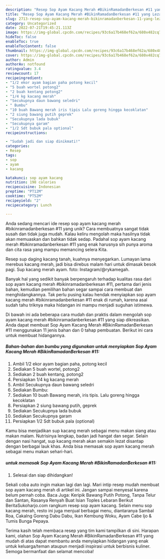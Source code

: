 ```yaml
---
description: "Resep Sop Ayam Kacang Merah #BikinRamadanBerkesan #11 yang Lezat Sekali"
title: "Resep Sop Ayam Kacang Merah #BikinRamadanBerkesan #11 yang Lezat Sekali"
slug: 2713-resep-sop-ayam-kacang-merah-bikinramadanberkesan-11-yang-lezat-sekali
category: Uncategorized
date: 2022-07-21T19:45:21.113Z
image: https://img-global.cpcdn.com/recipes/93c6a17b468ef62a/680x482cq70/sop-ayam-kacang-merah-bikinramadanberkesan-11-foto-resep-utama.jpg
hideToc: false
enableToc: true
enableTocContent: false
thumbnail: https://img-global.cpcdn.com/recipes/93c6a17b468ef62a/680x482cq70/sop-ayam-kacang-merah-bikinramadanberkesan-11-foto-resep-utama.jpg
cover: https://img-global.cpcdn.com/recipes/93c6a17b468ef62a/680x482cq70/sop-ayam-kacang-merah-bikinramadanberkesan-11-foto-resep-utama.jpg
author: Admin
authorAv: notfound
ratingvalue: 3.4
reviewcount: 17
recipeingredient:
- "1/2 ekor ayam bagian paha potong kecil"
- "5 buah wortel potong2"
- "2 buah kentang potong2"
- "1/4 kg kacang merah"
- "Secukupnya daun bawang seledri"
- " Bumbu"
- "10 buah Bawang merah iris tipis Lalu goreng hingga kecoklatan"
- "2 siung bawang putih geprek"
- "Secukupnya lada bubuk"
- "Secukupnya garam"
- "1/2 Sdt bubuk pala optional"
recipeinstructions:

- "Sudah jadi dan siap dinikmati!"
categories:
- Resep
tags:
- sop
- ayam
- kacang

katakunci: sop ayam kacang 
nutrition: 198 calories
recipecuisine: Indonesian
preptime: "PT12M"
cooktime: "PT52M"
recipeyield: "2"
recipecategory: Lunch

---
```





Anda sedang mencari ide resep sop ayam kacang merah #bikinramadanberkesan #11 yang unik? Cara membuatnya sangat tidak susah dan tidak juga mudah. Kalau keliru mengolah maka hasilnya tidak akan memuaskan dan bahkan tidak sedap. Padahal sop ayam kacang merah #bikinramadanberkesan #11 yang enak harusnya sih punya aroma dan cita rasa yang mampu memancing selera Kita.





Resep sup daging kacang tanah, kuahnya menyegarkan. Lumayan lama merebus kacang merah, jadi bisa direbus malam hari untuk dimasak besok pagi. Sup kacang merah ayam. foto: Instagram/@rykamegah.

Banyak hal yang sedikit banyak berpengaruh terhadap kualitas rasa dari sop ayam kacang merah #bikinramadanberkesan #11, pertama dari jenis bahan, kemudian pemilihan bahan segar sampai cara membuat dan menghidangkannya. Tak perlu pusing kalau hendak menyiapkan sop ayam kacang merah #bikinramadanberkesan #11 enak di rumah, karena asal sudah tahu triknya maka hidangan ini mampu menjadi suguhan istimewa.






Di bawah ini ada beberapa cara mudah dan praktis dalam mengolah sop ayam kacang merah #bikinramadanberkesan #11 yang siap dikreasikan. Anda dapat membuat Sop Ayam Kacang Merah #BikinRamadanBerkesan #11 menggunakan 11 jenis bahan dan 0 tahap pembuatan. Berikut ini cara untuk membuat hidangannya.

<!--inarticleads1-->

##### Bahan-bahan dan bumbu yang digunakan untuk menyiapkan Sop Ayam Kacang Merah #BikinRamadanBerkesan #11:

1. Ambil 1/2 ekor ayam bagian paha, potong kecil
1. Sediakan 5 buah wortel, potong2
1. Sediakan 2 buah kentang, potong2
1. Persiapkan 1/4 kg kacang merah
1. Ambil Secukupnya daun bawang seledri
1. Sediakan  Bumbu:
1. Sediakan 10 buah Bawang merah, iris tipis. Lalu goreng hingga kecoklatan
1. Persiapkan 2 siung bawang putih, geprek
1. Sediakan Secukupnya lada bubuk
1. Sediakan Secukupnya garam
1. Persiapkan 1/2 Sdt bubuk pala (optional)


Kamu bisa menjadikan sup kacang merah sebagai menu makan siang atau makan malam. Nutrisinya lengkap, badan jadi hangat dan segar. Selain dengan nasi hangat, sup kacang merah akan semakin lezat disantap dengan berbagai lauk khas. Anda bisa memasak sop ayam kacang merah sebagai menu makan sehari-hari. 

<!--inarticleads2-->

#####  untuk memasak Sop Ayam Kacang Merah #BikinRamadanBerkesan #11:


1. Selesai dan siap dihidangkan!

Sekali coba auto ingin makan lagi dan lagi. Mari intip resep mudah membuat sop ayam kacang merah di artikel ini. Jangan sampai menyesal karena belum pernah coba. Baca Juga: Keripik Bawang Putih Potong, Tanpa Telur dan Santan, Rasanya Renyah Buat Isian Toples Lebaran Berikut BeritaSukoharjo.com rangkum resep sop ayam kacang. Selain menu sop kacang merah, resto ini juga menjual berbagai menu, diantaranya Sambal Roa, Cakalng Goreng Dabu Dabu, Ikan Kembung Woku, Ayam Cabe Ijo &amp; Tumis Bunga Pepaya. 

Terima kasih telah membaca resep yang tim kami tampilkan di sini. Harapan kami, olahan Sop Ayam Kacang Merah #BikinRamadanBerkesan #11 yang mudah di atas dapat membantu anda menyiapkan hidangan yang enak untuk keluarga/teman ataupun menjadi inspirasi untuk berbisnis kuliner. Semoga bermanfaat dan selamat mencoba!
